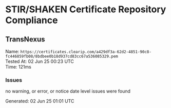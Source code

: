 # STIR/SHAKEN Certificate Repository Compliance

## TransNexus

Name: `https://certificates.clearip.com/a429df3a-62d2-4851-90c8-fc446859fb08/8bdbee0b18d937cd83cc67a536085329.pem`\
Tested At: 02 Jun 25 00:23 UTC\
Time: 121ms

### Issues

no warning, or error, or notice date level issues were found

Generated: 02 Jun 25 01:01 UTC